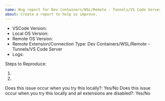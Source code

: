 ```yaml
---
name: Bug report for Dev Containers/WSL/Remote - Tunnels/VS Code Server
about: Create a report to help us improve. 
---
```


<!-- Please search existing issues to avoid creating duplicates, and review our troubleshooting tips: https://code.visualstudio.com/docs/remote/troubleshooting -->
<!-- Please attach logs to help us diagnose your issue. Learn more here: https://code.visualstudio.com/docs/remote/troubleshooting#_reporting-issues and here: https://code.visualstudio.com/docs/remote/vscode-server#_where-can-i-provide-feedback-or-report-an-issue -->
<!-- Also please test using the latest insiders build to make sure your issue has not already been fixed: https://code.visualstudio.com/insiders/ -->

- VSCode Version:
- Local OS Version:
- Remote OS Version:
- Remote Extension/Connection Type: Dev Containers/WSL/Remote - Tunnels/VS Code Server <!-- WARNING: Are you reporting a Remote - SSH issue? To prevent delays, please STOP and use the 'Remote - SSH Bug' issue template instead -->
- Logs:

Steps to Reproduce:

1.
2.

<!-- Check to see if the problem is general, with a specific extension, or only happens when remote -->
Does this issue occur when you try this locally?: Yes/No
Does this issue occur when you try this locally and all extensions are disabled?: Yes/No

<!-- If your issue only appears in Codespaces, please visit: https://github.com/github/feedback/discussions/categories/codespaces-feedback -->
